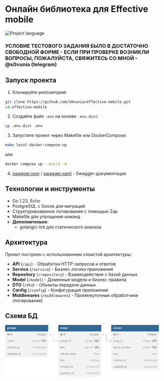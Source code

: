# Онлайн библиотека для Effective mobile 
![Project language][badge_language]

### УСЛОВИЕ ТЕСТОВОГО ЗАДАНИЯ БЫЛО В ДОСТАТОЧНО СВОБОДНОЙ ФОРМЕ - ЕСЛИ ПРИ ПРОВЕРКЕ ВОЗНИКЛИ ВОПРОСЫ, ПОЖАЛУЙСТА, СВЯЖИТЕСЬ СО МНОЙ - @s0vunia (telegram)

## Запуск проекта
1. Клонируйте репозиторий:
```bash
git clone https://github.com/s0vunia/effective-mobile.git
cd effective-mobile
```

2. Создайте файл `.env` на основе `.env.dist`:
```bash
cp .env.dist .env
```

3. Запустите проект через Makefile или DockerCompose:
```bash
make local-docker-compose-up
```
или
```bash
docker compose up --build -d
```

4. [swagger.json](./api/swagger/swagger.json) / [swagger.yaml](./api/swagger/swagger.yaml) - Swagger-документация

## Технологии и инструменты
- Go 1.23, Echo
- PostgreSQL с Goose для миграций
- Структурированное логирование с помощью Zap
- Makefile для упрощения команд
- **Дополнительно**:
   - golangci-lint для статического анализа

## Архитектура
Проект построен с использованием слоистой архитектуры:

- **API** (`/api`) - Обработка HTTP-запросов и ответов
- **Service** (`/service`) - Бизнес-логика приложения
- **Repository** (`/repository`) - Взаимодействие с базой данных
- **Model** (`/model`) - Доменные модели и бизнес-правила
- **DTO** (`/dto`) - Объекты передачи данных
- **Config** (`/config`) - Конфигурация приложения
- **Middlewares** (`/middlewares`) - Промежуточные обработчики (логирование)

## Схема БД
![db-schema.png](./docs/database-schema.svg)

[badge_language]:https://img.shields.io/badge/language-go_1.23-blue.svg?longCache=true